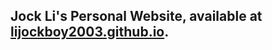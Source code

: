 ## Jock Li's Personal Website, available at [lijockboy2003.github.io](https://lijockboy2003.github.io/).
